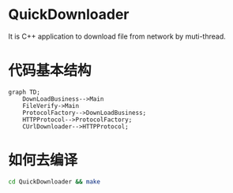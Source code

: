 # QuickDownloader
It is C++ application to download file from network by muti-thread.

# 代码基本结构
```mermaid
graph TD;
	DownLoadBusiness-->Main
	FileVerify->Main
    ProtocolFactory-->DownLoadBusiness;
    HTTPProtocol-->ProtocolFactory;
    CUrlDownloader-->HTTPProtocol;
```

# 如何去编译
```bash
cd QuickDownloader && make
```



